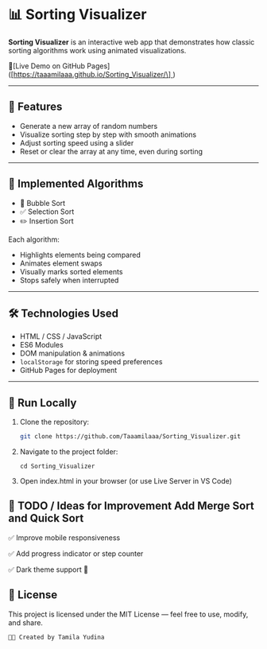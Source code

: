 # 📊 Sorting Visualizer

**Sorting Visualizer** is an interactive web app that demonstrates how classic
sorting algorithms work using animated visualizations.

🔗[Live Demo on GitHub
Pages]([\[https://taaamilaaa.github.io/Sorting_Visualizer/\] ](https://taaamilaaa.github.io/Sorting_Visualizer/))

---

## 🧠 Features

- Generate a new array of random numbers
- Visualize sorting step by step with smooth animations
- Adjust sorting speed using a slider
- Reset or clear the array at any time, even during sorting

---

## 🔢 Implemented Algorithms

- 🔁 Bubble Sort
- ✅ Selection Sort
- ✏️ Insertion Sort

Each algorithm:

- Highlights elements being compared
- Animates element swaps
- Visually marks sorted elements
- Stops safely when interrupted

---

## 🛠️ Technologies Used

- HTML / CSS / JavaScript
- ES6 Modules
- DOM manipulation & animations
- `localStorage` for storing speed preferences
- GitHub Pages for deployment

---

## 🚀 Run Locally

1. Clone the repository:

   ```bash
   git clone https://github.com/Taaamilaaa/Sorting_Visualizer.git

   ```

2. Navigate to the project folder:

   ```
   cd Sorting_Visualizer

   ```

3. Open index.html in your browser (or use Live Server in VS Code)

## 📌 TODO / Ideas for Improvement Add Merge Sort and Quick Sort

✅ Improve mobile responsiveness

✅ Add progress indicator or step counter

✅ Dark theme support 🎨

## 📄 License

This project is licensed under the MIT License — feel free to use, modify, and
share.

```
👩‍💻 Created by Tamila Yudina
```

